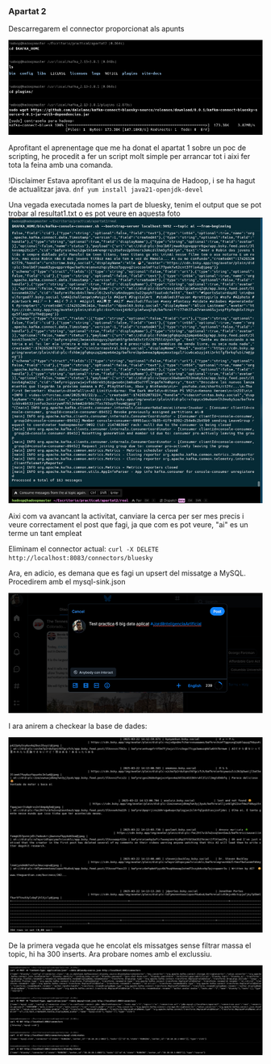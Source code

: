 ### Apartat 2

Descarregarem el connector proporcionat als apunts

![alt text](image.png)

Aprofitant el aprenentage que me ha donat el apartat 1 sobre un poc de scripting, he procedit a fer un script molt simple per arrancar tot i aixi fer tota la feina amb una comanda.

!Disclaimer
Estava aprofitant el us de la maquina de Hadoop, i se ha hagut de actualitzar java. `dnf yum install java21-openjdk-devel`

Una vegada executada nomes la part de bluesky, tenim el output que se pot trobar al resultat1.txt o es pot veure en aquesta foto
![alt text](image-1.png)

Aixi com va avancant la activitat, canviare la cerca per ser mes precis i veure correctament el post que fagi, ja que com es pot veure, "ai" es un terme un tant empleat

Eliminam el connector actual:
`curl -X DELETE http://localhost:8083/connectors/bluesky`

Ara, en adicio, es demana que es fagi un upsert del missatge a MySQL. Procedirem amb el mysql-sink.json

![alt text](image-2.png)

I ara anirem a checkear la base de dades:

![alt text](image-3.png)

De la primera vegada que he encolat els missatges sense filtrar massa el topic, hi ha 300 inserts. Ara probare nomes amb el exclussiu.

![alt text](image-4.png)